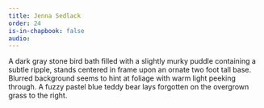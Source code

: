 ```yaml
---
title: Jenna Sedlack
order: 24
is-in-chapbook: false
audio: 
---
```

A dark gray stone bird bath filled with a slightly murky puddle containing a subtle ripple, stands centered in frame upon an ornate two foot tall base. Blurred background seems to hint at foliage with warm light peeking through. A fuzzy pastel blue teddy bear lays forgotten on the overgrown grass to the right.
